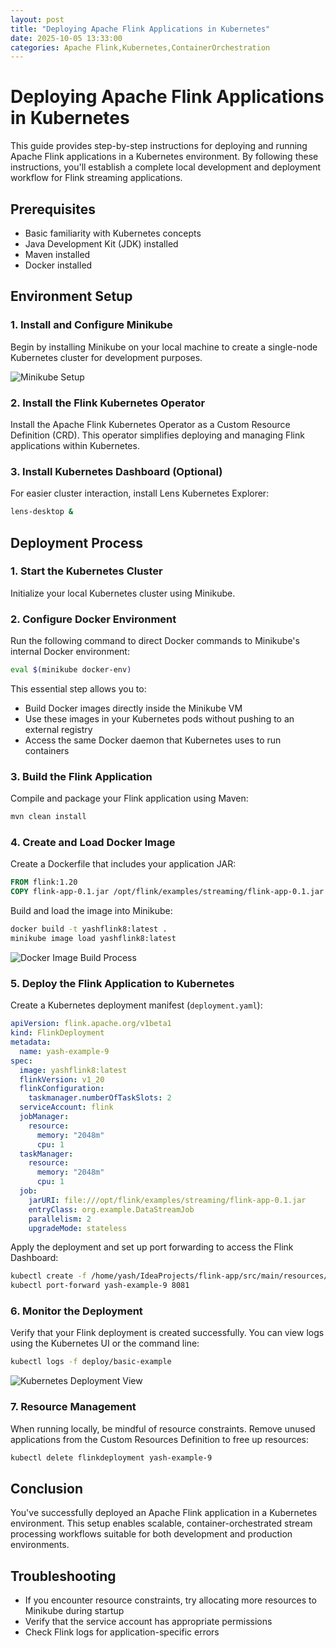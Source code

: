 ```yaml
---
layout: post
title: "Deploying Apache Flink Applications in Kubernetes"
date: 2025-10-05 13:33:00
categories: Apache Flink,Kubernetes,ContainerOrchestration
---
```


# Deploying Apache Flink Applications in Kubernetes

This guide provides step-by-step instructions for deploying and running Apache Flink applications in a Kubernetes environment. By following these instructions, you'll establish a complete local development and deployment workflow for Flink streaming applications.

## Prerequisites

- Basic familiarity with Kubernetes concepts
- Java Development Kit (JDK) installed
- Maven installed
- Docker installed

## Environment Setup

### 1. Install and Configure Minikube

Begin by installing Minikube on your local machine to create a single-node Kubernetes cluster for development purposes.

![Minikube Setup](https://loneshark99.github.io/images/StartKubernetesCluster.png "Starting a Minikube Kubernetes Cluster")

### 2. Install the Flink Kubernetes Operator

Install the Apache Flink Kubernetes Operator as a Custom Resource Definition (CRD). This operator simplifies deploying and managing Flink applications within Kubernetes.

### 3. Install Kubernetes Dashboard (Optional)

For easier cluster interaction, install Lens Kubernetes Explorer:

```bash
lens-desktop &
```

## Deployment Process

### 1. Start the Kubernetes Cluster

Initialize your local Kubernetes cluster using Minikube.

### 2. Configure Docker Environment

Run the following command to direct Docker commands to Minikube's internal Docker environment:

```bash
eval $(minikube docker-env)
```

This essential step allows you to:
- Build Docker images directly inside the Minikube VM
- Use these images in your Kubernetes pods without pushing to an external registry
- Access the same Docker daemon that Kubernetes uses to run containers

### 3. Build the Flink Application

Compile and package your Flink application using Maven:

```bash
mvn clean install
```

### 4. Create and Load Docker Image

Create a Dockerfile that includes your application JAR:

```dockerfile
FROM flink:1.20
COPY flink-app-0.1.jar /opt/flink/examples/streaming/flink-app-0.1.jar
```

Build and load the image into Minikube:

```bash
docker build -t yashflink8:latest .
minikube image load yashflink8:latest
```

![Docker Image Build Process](https://loneshark99.github.io/images/BuildAndLoadDockerImage.png "Building and Loading the Docker Image")

### 5. Deploy the Flink Application to Kubernetes

Create a Kubernetes deployment manifest (`deployment.yaml`):

```yaml
apiVersion: flink.apache.org/v1beta1
kind: FlinkDeployment
metadata:
  name: yash-example-9
spec:
  image: yashflink8:latest
  flinkVersion: v1_20
  flinkConfiguration:
    taskmanager.numberOfTaskSlots: 2
  serviceAccount: flink
  jobManager:
    resource:
      memory: "2048m"
      cpu: 1
  taskManager:
    resource:
      memory: "2048m"
      cpu: 1
  job:
    jarURI: file:///opt/flink/examples/streaming/flink-app-0.1.jar
    entryClass: org.example.DataStreamJob
    parallelism: 2
    upgradeMode: stateless
```

Apply the deployment and set up port forwarding to access the Flink Dashboard:

```bash
kubectl create -f /home/yash/IdeaProjects/flink-app/src/main/resources/deployment.yaml
kubectl port-forward yash-example-9 8081
```

### 6. Monitor the Deployment

Verify that your Flink deployment is created successfully. You can view logs using the Kubernetes UI or the command line:

```bash
kubectl logs -f deploy/basic-example
```

![Kubernetes Deployment View](https://loneshark99.github.io/images/KubernetesDeployment.png "Kubernetes Deployment Dashboard")

### 7. Resource Management

When running locally, be mindful of resource constraints. Remove unused applications from the Custom Resources Definition to free up resources:

```bash
kubectl delete flinkdeployment yash-example-9
```

## Conclusion

You've successfully deployed an Apache Flink application in a Kubernetes environment. This setup enables scalable, container-orchestrated stream processing workflows suitable for both development and production environments.

## Troubleshooting

- If you encounter resource constraints, try allocating more resources to Minikube during startup
- Verify that the service account has appropriate permissions
- Check Flink logs for application-specific errors
